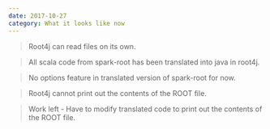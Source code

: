 ```yaml
---
date: 2017-10-27
category: What it looks like now
---
```


> Root4j can read files on its own.

> All scala code from spark-root has been translated into java in root4j.

> No options feature in translated version of spark-root for now.

> Root4j cannot print out the contents of the ROOT file.

> Work left - Have to modify translated code to print out the contents of the ROOT file.
